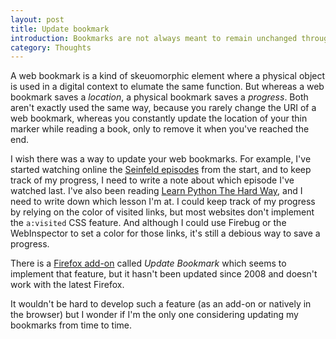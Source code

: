 ```yaml
---
layout: post
title: Update bookmark
introduction: Bookmarks are not always meant to remain unchanged through time.
category: Thoughts
---
```


A web bookmark is a kind of skeuomorphic element where a physical object is used in a digital context to elumate the same function. But whereas a web bookmark saves a *location*, a physical bookmark saves a *progress*. Both aren't exactly used the same way, because you rarely change the URI of a web bookmark, whereas you constantly update the location of your thin marker while reading a book, only to remove it when you've reached the end.

I wish there was a way to update your web bookmarks. For example, I've started watching online the [Seinfeld episodes](http://www.1channel.ch/watch-5207-Seinfeld) from the start, and to keep track of my progress, I need to write a note about which episode I've watched last. I've also been reading [Learn Python The Hard Way](http://learnpythonthehardway.org/book/), and I need to write down which lesson I'm at. I could keep track of my progress by relying on the color of visited links, but most websites don't implement the <code>a:visited</code> CSS feature. And although I could use Firebug or the WebInspector to set a color for those links, it's still a debious way to save a progress.

There is a [Firefox add-on](https://addons.mozilla.org/en-us/firefox/addon/update-bookmark/) called *Update Bookmark* which seems to implement that feature, but it hasn't been updated since 2008 and doesn't work with the latest Firefox.

It wouldn't be hard to develop such a feature (as an add-on or natively in the browser) but I wonder if I'm the only one considering updating my bookmarks from time to time.
